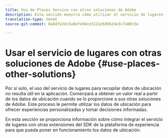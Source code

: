 ```yaml
---
title: Uso de Places Service con otras soluciones de Adobe
description: Esta sección muestra cómo utilizar el servicio de lugares con otras soluciones de Adobe.
translation-type: tm+mt
source-git-commit: 8a84fe2dc5a0efe94ce3121e589524e3c7a80c5e

---
```



# Usar el servicio de lugares con otras soluciones de Adobe {#use-places-other-solutions}

Por sí solo, el uso del servicio de lugares para recopilar datos de ubicación no resulta útil en la aplicación. Comenzará a obtener un valor real a partir de los datos de ubicación cuando se lo proporcione a sus otras soluciones de Adobe. Este proceso le permite utilizar los datos de ubicación para ofrecer experiencias personalizadas y tomar decisiones informadas.

En esta sección se proporciona información sobre cómo integrar el servicio de lugares con otras extensiones del SDK de la plataforma de experiencia para que pueda poner en funcionamiento los datos de ubicación.